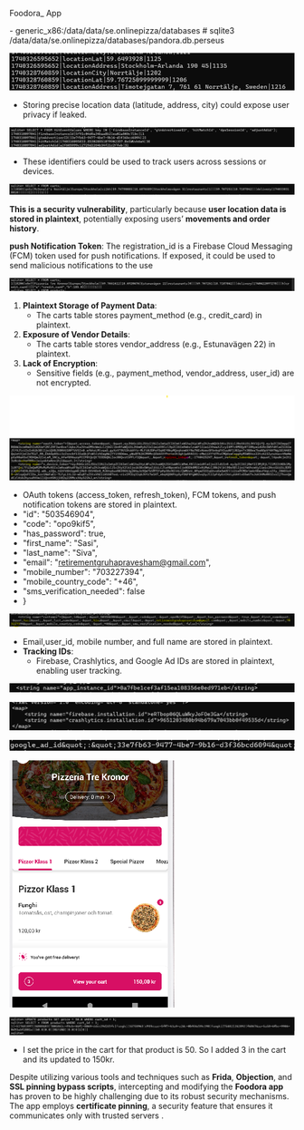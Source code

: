 Foodora\_ App  
  
\- generic_x86:/data/data/se.onlinepizza/databases \# sqlite3 /data/data/se.onlinepizza/databases/pandora.db.perseus

![A computer screen with numbers and letters AI-generated content may be incorrect.](media/13e8b53a0ff8878f53f77c335ca6510b.png)

-   Storing precise location data (latitude, address, city) could expose user privacy if leaked.

![](media/a5b46a6ee981f3a2b4fe7d65f88aae14.png)

-   These identifiers could be used to track users across sessions or devices.

![](media/29f8092877e85b94d2d50ea8eded0bfe.png)  
  
**This is a security vulnerability**, particularly because **user location data is stored in plaintext**, potentially exposing users’ **movements and order history**.

**push Notification Token**: The registration_id is a Firebase Cloud Messaging (FCM) token used for push notifications. If exposed, it could be used to send malicious notifications to the use

![](media/477dc08d4e33d5bd30fd1d3b626414f4.png)

1.  **Plaintext Storage of Payment Data**:
    -   The carts table stores payment_method (e.g., credit_card) in plaintext.
2.  **Exposure of Vendor Details**:
    -   The carts table stores vendor_address (e.g., Estunavägen 22) in plaintext.
3.  **Lack of Encryption**:
    -   Sensitive fields (e.g., payment_method, vendor_address, user_id) are not encrypted.

![A black screen with white text AI-generated content may be incorrect.](media/d6f9aeed7e42ef1d48b3f0689b62752c.png)

-   OAuth tokens (access_token, refresh_token), FCM tokens, and push notification tokens are stored in plaintext.
-   "id": "503546904",
-   "code": "opo9kif5",
-   "has_password": true,
-   "first_name": "Sasi",
-   "last_name": "Siva",
-   "email": "retirementgruhapravesham@gmail.com",
-   "mobile_number": "703227394",
-   "mobile_country_code": "+46",
-   "sms_verification_needed": false
-   }

![](media/59b962260ec15129cbc64f901f0120c2.png)

-   Email,user_id, mobile number, and full name are stored in plaintext.
-   **Tracking IDs**:
    -   Firebase, Crashlytics, and Google Ad IDs are stored in plaintext, enabling user tracking.

![](media/9acf9bd638c18d550e0a9c5e9e910dea.png)

![](media/3a07ec3a502ae384c43f1171d4821d77.png)

![](media/7fa75e072ff39f51c9403c6818d831d1.png)

![A screenshot of a phone AI-generated content may be incorrect.](media/637055758c1f0678e5840788f4c0e21b.png)

![](media/e9c6fd20e69f01ddf708e63cba5d9bb1.png)

-   I set the price in the cart for that product is 50. So I added 3 in the cart and its updated to 150kr.

Despite utilizing various tools and techniques such as **Frida**, **Objection**, and **SSL pinning bypass scripts**, intercepting and modifying the **Foodora app** has proven to be highly challenging due to its robust security mechanisms. The app employs **certificate pinning**, a security feature that ensures it communicates only with trusted servers .
